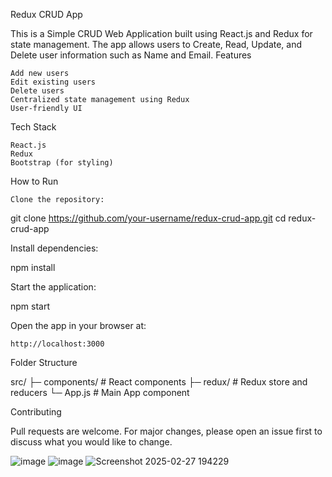 Redux CRUD App

This is a Simple CRUD Web Application built using React.js and Redux for state management. The app allows users to Create, Read, Update, and Delete user information such as Name and Email.
Features

    Add new users
    Edit existing users
    Delete users
    Centralized state management using Redux
    User-friendly UI

Tech Stack

    React.js
    Redux
    Bootstrap (for styling)

How to Run

    Clone the repository:

git clone https://github.com/your-username/redux-crud-app.git
cd redux-crud-app

Install dependencies:

npm install

Start the application:

npm start

Open the app in your browser at:

    http://localhost:3000

Folder Structure

src/
├─ components/       # React components
├─ redux/           # Redux store and reducers
└─ App.js           # Main App component

Contributing

Pull requests are welcome. For major changes, please open an issue first to discuss what you would like to change.


![image](https://github.com/user-attachments/assets/0385140f-31ca-485b-b2e5-f339e02c90bf)
![image](https://github.com/user-attachments/assets/fcc7cc5d-972a-4daf-872b-524789fa54f7)
![Screenshot 2025-02-27 194229](https://github.com/user-attachments/assets/8f6c1fff-dd87-4dde-aa46-207b354219fe)


